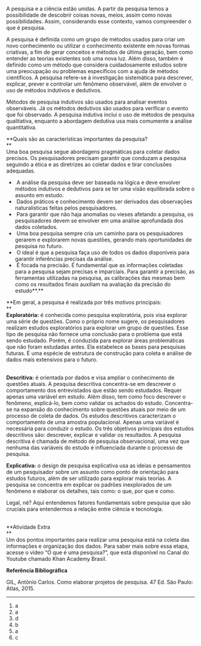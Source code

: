A pesquisa e a ciência estão unidas. A partir da pesquisa temos a possibilidade de descobrir coisas novas, meios, assim como novas possibilidades. Assim, considerando esse contexto, vamos compreender o que é pesquisa.  
  
A pesquisa é definida como um grupo de métodos usados para criar um novo conhecimento ou utilizar o conhecimento existente em novas formas criativas, a fim de gerar conceitos e métodos de última geração, bem como entender as teorias existentes sob uma nova luz. Além disso, também é definido como um método que considera cuidadosamente estudos sobre uma preocupação ou problemas específicos com a ajuda de métodos científicos. A pesquisa refere-se à investigação sistemática para descrever, explicar, prever e controlar um fenômeno observável, além de envolver o uso de métodos indutivos e dedutivos.  
  
Métodos de pesquisa indutivos são usados para analisar eventos observáveis. Já os métodos dedutivos são usados para verificar o evento que foi observado. A pesquisa indutiva inclui o uso de métodos de pesquisa qualitativa, enquanto a abordagem dedutiva usa mais comumente a análise quantitativa.  
  

**Quais são as características importantes da pesquisa?  
**  
Uma boa pesquisa segue abordagens pragmáticas para coletar dados precisos. Os pesquisadores precisam garantir que conduzam a pesquisa seguindo a ética e as diretrizes ao coletar dados e tirar conclusões adequadas.

-  A análise da pesquisa deve ser baseada na lógica e deve envolver métodos indutivos e dedutivos para se ter uma visão equilibrada sobre o assunto em estudo.
-  Dados práticos e conhecimento devem ser derivados das observações naturalísticas feitas pelos pesquisadores.
-  Para garantir que não haja anomalias ou vieses afetando a pesquisa, os pesquisadores devem se envolver em uma análise aprofundada dos dados coletados.
-  Uma boa pesquisa sempre cria um caminho para os pesquisadores gerarem e explorarem novas questões, gerando mais oportunidades de pesquisa no futuro.
-  O ideal é que a pesquisa faça uso de todos os dados disponíveis para garantir inferências precisas da análise.
-  É focada na precisão. É fundamental que as informações coletadas para a pesquisa sejam precisas e imparciais. Para garantir a precisão, as ferramentas utilizadas na pesquisa, as calibrações das mesmas bem como os resultados finais auxiliam na avaliação da precisão do estudo**.**

**Em geral, a pesquisa é realizada por três motivos principais:  
**  
**Exploratória:** é conhecida como pesquisa exploratória, pois visa explorar uma série de questões. Como o próprio nome sugere, os pesquisadores realizam estudos exploratórios para explorar um grupo de questões. Esse tipo de pesquisa não fornece uma conclusão para o problema que está sendo estudado. Porém, é conduzida para explorar áreas problemáticas que não foram estudadas antes. Ela estabelece as bases para pesquisas futuras. É uma espécie de estrutura de construção para coleta e análise de dados mais extensivos para o futuro.

   
**Descritiva:** é orientada por dados e visa ampliar o conhecimento de questões atuais. A pesquisa descritiva concentra-se em descrever o comportamento dos entrevistados que estão sendo estudados. Requer apenas uma variável em estudo. Além disso, tem como foco descrever o fenômeno, explicá-lo, bem como validar os achados do estudo. Concentra-se na expansão do conhecimento sobre questões atuais por meio de um processo de coleta de dados. Os estudos descritivos caracterizam o comportamento de uma amostra populacional. Apenas uma variável é necessária para conduzir o estudo. Os três objetivos principais dos estudos descritivos são: descrever, explicar e validar os resultados. A pesquisa descritiva é chamada de método de pesquisa observacional, uma vez que nenhuma das variáveis do estudo é influenciada durante o processo de pesquisa.  
  
**Explicativa:** o design de pesquisa explicativa usa as ideias e pensamentos de um pesquisador sobre um assunto como ponto de orientação para estudos futuros, além de ser utilizado para explorar mais teorias. A pesquisa se concentra em explicar os padrões inexplorados de um fenômeno e elaborar os detalhes, tais como: o que, por que e como.  
  
Legal, né? Aqui entendemos fatores fundamentais sobre pesquisa que são cruciais para entendermos a relação entre ciência e tecnologia.  
​  

**Atividade Extra  
**  
Um dos pontos importantes para realizar uma pesquisa está na coleta das informações e organização dos dados. Para saber mais sobre essa etapa, acesse o vídeo “O que é uma pesquisa?”, que está disponível no Canal do Youtube chamado Khan Academy Brasil.  
  
**Referência Bibliográfica**  
  
GIL, Antônio Carlos. Como elaborar projetos de pesquisa. 47 Ed. São Paulo: Atlas, 2015.

---
1. a
2. a
3. d
4. b
5. a
6. c
